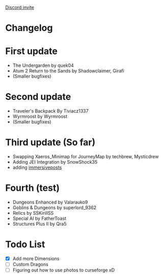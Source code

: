 [Discord invite](https://discord.gg/tGyZvxcpPb)

# Changelog

# First update 
- The Undergarden by quek04
- Atum 2 Return to the Sands by Shadowclaimer, Girafi
- (Smaller bugfixes)

# Second update
- Traveler's Backpack By Tiviacz1337
- Wyrmroost by Wyrmroost
- (Smaller bugfixes)

# Third update (So far)
- Swapping Xaeros_Minimap for JourneyMap by techbrew, Mysticdrew
- Adding JEI Integration by SnowShock35
- adding [immersiveposts](https://www.curseforge.com/minecraft/mc-mods/immersiveposts)

# Fourth (test) 
- Dungeons Enhanced by Valarauko9
- Goblins & Dungeons by superlord_9362
- Relics by SSKirillSS
- Special AI by FatherToast
- Structures Plus II by Qra5





# Todo List
- [x] Add more Dimensions
- [ ] Custom Dragons
- [ ] Figuring out how to use photos to curseforge xD
